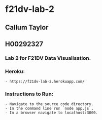 # f21dv-lab-2
## Callum Taylor
## H00292327

### Lab 2 for F21DV Data Visualisation.

### Heroku: 
    - https://f21dv-lab-2.herokuapp.com/

### Instructions to Run:
    - Navigate to the source code directory.
    - In the command line run `node app.js`.
    - In a browser navigate to localhost:3000.

